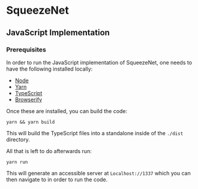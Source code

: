 # SqueezeNet

## JavaScript Implementation

### Prerequisites

In order to run the JavaScript implementation of SqueezeNet, one needs
to have the following installed locally:
* [Node]()
* [Yarn]()
* [TypeScript]()
* [Browserify]()

Once these are installed, you can build the code:

``
yarn && yarn build
``

This will build the TypeScript files into a standalone inside of the ```./dist``` directory.

All that is left to do afterwards run:

``
yarn run
``

This will generate an accessible server at ``Localhost://1337`` which you can then navigate to in order to run the code.
